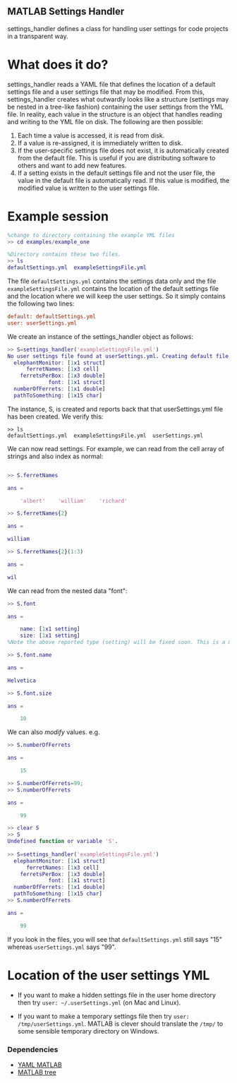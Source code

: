 ## MATLAB Settings Handler

settings_handler defines a class for handling user settings for code projects in a transparent way. 

# What does it do?
settings_handler reads a YAML file that defines the location of a default settings file and
a user settings file that may be modified. From this, settings_handler creates what outwardly
looks like a structure (settings may be nested in a tree-like fashion) containing the user settings from the YML
file. In reality, each value in the structure is an object that handles reading and writing to the YML file on disk. 
The following are then possible:


1. Each time a value is accessed, it is read from disk.
2. If a value is re-assigned, it is immediately written to disk. 
3. If the user-specific settings file does not exist, it is automatically created from the default file. This is useful if you are distributing software to others and want to add new features. 
4. If a setting exists in the default settings file and not the user file, the value in the default file 
is automatically read. If this value is modified, the modified value is written to the user settings file. 


# Example session

```MATLAB
%change to directory containing the example YML files
>> cd examples/example_one 

%Directory contains these two files.
>> ls
defaultSettings.yml  exampleSettingsFile.yml

```
The file ```defaultSettings.yml``` contains the settings data only and the file ```exampleSettingsFile.yml``` contains the location of the default settings file and the location where we will keep the user settings. So it simply contains the following two lines:

```ini
default: defaultSettings.yml
user: userSettings.yml
```

We create an instance of the settings_handler object as follows:
```MATLAB
>> S=settings_handler('exampleSettingsFile.yml')
No user settings file found at userSettings.yml. Creating default file using defaultSettings.yml
  elephantMonitor: [1x1 struct]
      ferretNames: [1x3 cell]
    ferretsPerBox: [1x3 double]
             font: [1x1 struct]
  numberOfFerrets: [1x1 double]
  pathToSomething: [1x15 char]

```
The instance, S, is created and reports back that that userSettings.yml file has been created. We verify this:

```
>> ls
defaultSettings.yml  exampleSettingsFile.yml  userSettings.yml
```

We can now read settings. For example, we can read from the cell array of strings and also index as normal:
```MATLAB

>> S.ferretNames

ans = 

    'albert'    'william'    'richard'

>> S.ferretNames{2}

ans =

william

>> S.ferretNames{2}(1:3)

ans =

wil
```

We can read from the nested data "font":
```MATLAB
>> S.font

ans = 

    name: [1x1 setting]
    size: [1x1 setting]
%Note the above reported type (setting) will be fixed soon. This is a minor bug

>> S.font.name

ans =

Helvetica

>> S.font.size

ans =

    10
```

We can also *modify* values. e.g.
```MATLAB
>> S.numberOfFerrets

ans =

    15

>> S.numberOfFerrets=99;
>> S.numberOfFerrets

ans =

    99

>> clear S
>> S
Undefined function or variable 'S'.
 
>> S=settings_handler('exampleSettingsFile.yml')
  elephantMonitor: [1x1 struct]
      ferretNames: [1x3 cell]
    ferretsPerBox: [1x3 double]
             font: [1x1 struct]
  numberOfFerrets: [1x1 double]
  pathToSomething: [1x15 char]
>> S.numberOfFerrets

ans =

    99

```

If you look in the files, you will see that ```defaultSettings.yml``` still says "15"  whereas ```userSettings.yml``` says "99".

# Location of the user settings YML

- If you want to make a hidden settings file in the user home directory then try ```user: ~/.userSettings.yml``` (on Mac and Linux). 

- If you want to make a temporary settings file then try ```user: /tmp/userSettings.yml```. MATLAB is clever should translate the ```/tmp/``` to some sensible temporary directory on Windows.

### Dependencies

- [YAML MATLAB](https://github.com/raacampbell13/yamlmatlab)
- [MATLAB tree](https://github.com/raacampbell13/matlab-tree)